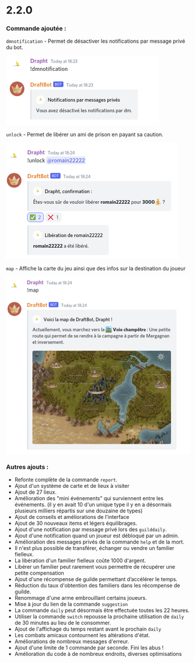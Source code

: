# 2.2.0

### Commande ajoutée : 

`dmnotification` - Permet de désactiver les notifications par message privé du bot. 

![Vous ne serez plus jamais d&#xE9;rang&#xE9; !](../.gitbook/assets/image%20%28131%29.png)

`unlock` - Permet de libérer un ami de prison en payant sa caution. 

![On sait tous qu&apos;il ne le m&#xE9;rite pas...](../.gitbook/assets/image%20%28129%29.png)

`map` - Affiche la carte du jeu ainsi que des infos sur la destination du joueur 

![](../.gitbook/assets/image%20%28128%29.png)

### Autres ajouts : 

* Refonte complète de la commande `report`. 
* Ajout d'un système de carte et de lieux à visiter 
* Ajout de 27 lieux.
* Amélioration des "mini événements" qui surviennent entre les événements. \(il y en avait 10 d'un unique type il y en a désormais plusieurs milliers répartis sur une douzaine de types\) 
* Ajout de conseils et améliorations de l'interface 
* Ajout de 30 nouveaux items et légers équilibrages. 
* Ajout d'une notification par message privé lors des `guilddaily`. 
* Ajout d'une notification quand un joueur est débloqué par un admin. 
* Amélioration des messages privés de la commande `help` et de la mort. 
* Il n'est plus possible de transférer, échanger ou vendre un familier fielleux. 
* La libération d'un familier fielleux coûte 1000 d'argent. 
* Libérer un familier peut rarement vous permettre de récupérer une petite compensation 
* Ajout d'une récompense de guilde permettant d’accélérer le temps. 
* Réduction du taux d'obtention des familiers dans les récompense de guilde. 
* Renommage d'une arme embrouillant certains joueurs. 
* Mise à jour du lien de la commande `suggestion` 
* La commande `daily` peut désormais être effectuée toutes les 22 heures. 
* Utiliser la commande `switch` repousse la prochaine utilisation de `daily` de 30 minutes au lieu de le consommer. 
* Ajout de l'affichage du temps restant avant le prochain `daily` 
* Les combats amicaux contournent les altérations d'état. 
* Améliorations de nombreux messages d'erreur. 
* Ajout d'une limite de 1 commande par seconde. Fini les abus ! 
* Amélioration du code à de nombreux endroits, diverses optimisations

